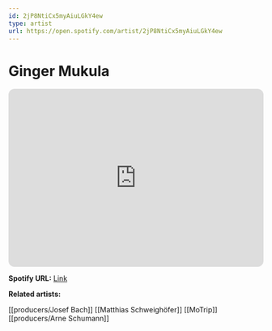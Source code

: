 ```yaml
---
id: 2jP8NtiCx5myAiuLGkY4ew
type: artist
url: https://open.spotify.com/artist/2jP8NtiCx5myAiuLGkY4ew
---
```

# Ginger Mukula

<iframe style="border-radius:12px" src="https://open.spotify.com/embed/artist/2jP8NtiCx5myAiuLGkY4ew" width="100%" height="352" frameBorder="0" allowfullscreen="" allow="autoplay; clipboard-write; encrypted-media; fullscreen; picture-in-picture" loading="lazy"></iframe>

**Spotify URL:** [Link](https://open.spotify.com/artist/2jP8NtiCx5myAiuLGkY4ew)

**Related artists:**

[[producers/Josef Bach]]
[[Matthias Schweighöfer]]
[[MoTrip]]
[[producers/Arne Schumann]]
